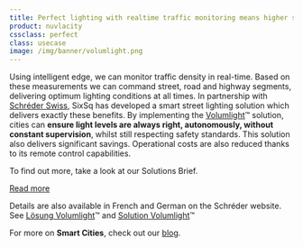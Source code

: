 ```yaml
---
title: Perfect lighting with realtime traffic monitoring means higher security
product: nuvlacity
cssclass: perfect
class: usecase
image: /img/banner/volumlight.png
---
```

Using intelligent edge, we can monitor traffic density in real-time. Based on these measurements we can command street, road and highway segments, delivering optimum lighting conditions at all times. In partnership with [Schréder Swiss](http://www.schreder.com/fr-ch), SixSq has developed a smart street lighting solution which delivers exactly these benefits.  By implementing the [Volumlight](http://www.schreder.com/fr-ch/aboutus/Volumlight)&trade; solution, cities can **ensure light levels are always right, autonomously, without constant supervision**, whilst still respecting safety standards. This solution also delivers significant savings. Operational costs are also reduced thanks to its remote control capabilities.

To find out more, take a look at our Solutions Brief.

<a class="btn-sixsq color-3" href="https://media.sixsq.com/hubfs/Marketing%20Materials/Solutions%20Brief/NuvlaBox%20Smart%20Street%20Lighting%20Application%202018.pdf"><i class="fa fa-plus-square-o"></i>  Read more</a>

Details are also available in French and German on the Schréder website. See [Lösung Volumlight](http://www.schreder.com/de-ch/aboutus/losung-volumlight)&trade; and [Solution Volumlight](http://www.schreder.com/fr-ch/aboutus/Volumlight)&trade;

For more on **Smart Cities**, check out our [blog](https://media.sixsq.com/blog/what-is-a-smart-city).
